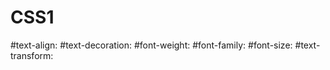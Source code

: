 # CSS1
#text-align:      #text-decoration:     #font-weight:      #font-family:     #font-size:      #text-transform:
